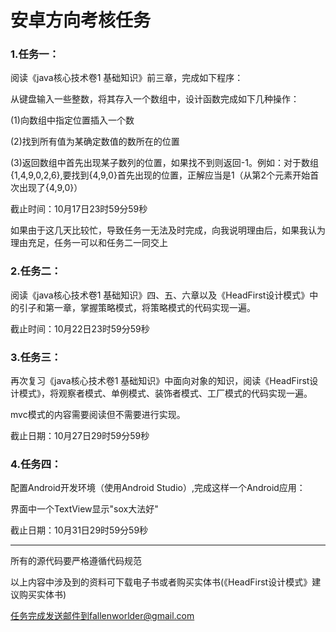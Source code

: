 # 安卓方向考核任务
### 1.任务一：

阅读《java核心技术卷1 基础知识》前三章，完成如下程序：

从键盘输入一些整数，将其存入一个数组中，设计函数完成如下几种操作：

(1)向数组中指定位置插入一个数

(2)找到所有值为某确定数值的数所在的位置

(3)返回数组中首先出现某子数列的位置，如果找不到则返回-1。例如：对于数组{1,4,9,0,2,6},要找到{4,9,0}首先出现的位置，正解应当是1（从第2个元素开始首次出现了{4,9,0}）

截止时间：10月17日23时59分59秒

如果由于这几天比较忙，导致任务一无法及时完成，向我说明理由后，如果我认为理由充足，任务一可以和任务二一同交上

### 2.任务二：

阅读《java核心技术卷1 基础知识》四、五、六章以及《HeadFirst设计模式》中的引子和第一章，掌握策略模式，将策略模式的代码实现一遍。

截止时间：10月22日23时59分59秒

### 3.任务三：

再次复习《java核心技术卷1 基础知识》中面向对象的知识，阅读《HeadFirst设计模式》，将观察者模式、单例模式、装饰者模式、工厂模式的代码实现一遍。

mvc模式的内容需要阅读但不需要进行实现。

截止日期：10月27日29时59分59秒

### 4.任务四：

配置Android开发环境（使用Android Studio）,完成这样一个Android应用：

界面中一个TextView显示"sox大法好"

截止日期：10月31日29时59分59秒

---

所有的源代码要严格遵循代码规范

以上内容中涉及到的资料可下载电子书或者购买实体书(《HeadFirst设计模式》建议购买实体书)

任务完成发送邮件到fallenworlder@gmail.com
